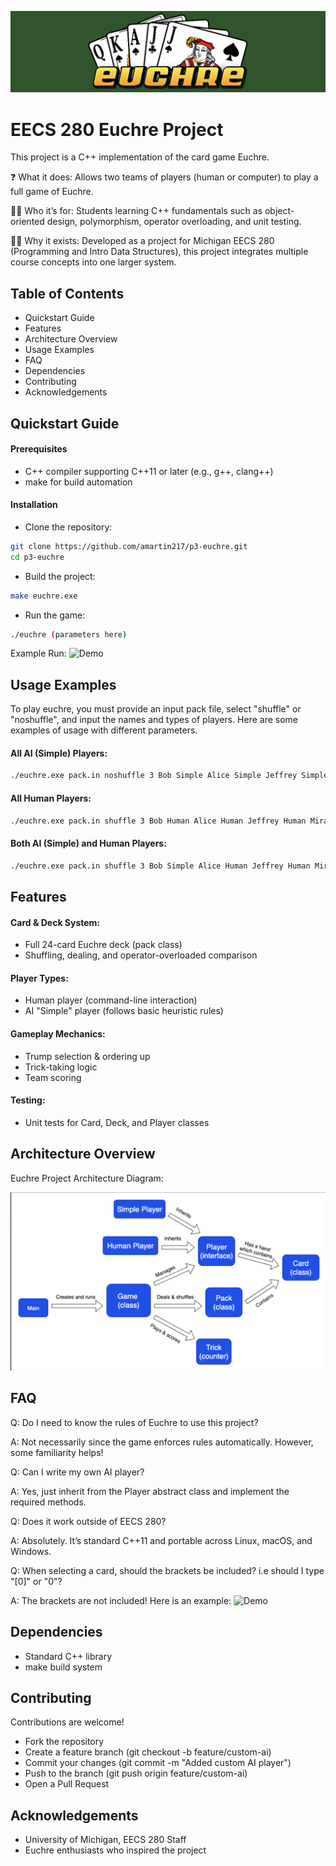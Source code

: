 ![Demo](euchre2.png)

# EECS 280 Euchre Project

This project is a C++ implementation of the card game Euchre.

❓ What it does: Allows two teams of players (human or computer) to play a full game of Euchre.

👩‍💻 Who it’s for: Students learning C++ fundamentals such as object-oriented design, polymorphism, operator overloading, and unit testing.

🤷‍♀️ Why it exists: Developed as a  project for Michigan EECS 280 (Programming and Intro Data Structures), this project integrates multiple course concepts into one larger system.


## Table of Contents
- Quickstart Guide
- Features
- Architecture Overview
- Usage Examples
- FAQ
- Dependencies
- Contributing
- Acknowledgements
## Quickstart Guide

#### Prerequisites
- C++ compiler supporting C++11 or later (e.g., g++, clang++)
- make for build automation

#### Installation
- Clone the repository:

```bash
git clone https://github.com/amartin217/p3-euchre.git
cd p3-euchre
```

- Build the project:

```bash
make euchre.exe
```

- Run the game:

```bash
./euchre (parameters here)
```

Example Run:
![Demo](Sequence%2003.gif)

## Usage Examples

To play euchre, you must provide an input pack file, select "shuffle" or "noshuffle", and input the names and types of players. Here are some examples of usage with different parameters.

#### All AI (Simple) Players:

```bash
./euchre.exe pack.in noshuffle 3 Bob Simple Alice Simple Jeffrey Simple Miranda Simple 
```

#### All Human Players:

```bash
./euchre.exe pack.in shuffle 3 Bob Human Alice Human Jeffrey Human Miranda Human
```

#### Both AI (Simple) and Human Players:

```bash
./euchre.exe pack.in shuffle 3 Bob Simple Alice Human Jeffrey Human Miranda Simple 
```


## Features

#### Card & Deck System:
- Full 24-card Euchre deck (pack class)
- Shuffling, dealing, and operator-overloaded comparison

#### Player Types:
- Human player (command-line interaction)
- AI "Simple" player (follows basic heuristic rules)

#### Gameplay Mechanics:
- Trump selection & ordering up
- Trick-taking logic
- Team scoring

#### Testing:
- Unit tests for Card, Deck, and Player classes


## Architecture Overview

Euchre Project Architecture Diagram:

![Demo](architectureDiagram.png)

## FAQ

Q: Do I need to know the rules of Euchre to use this project?

A: Not necessarily since the game enforces rules automatically. However, some familiarity helps!


Q: Can I write my own AI player?


A: Yes, just inherit from the Player abstract class and implement the required methods.


Q: Does it work outside of EECS 280?

A: Absolutely. It’s standard C++11 and portable across Linux, macOS, and Windows.

Q: When selecting a card, should the brackets be included? i.e should I type "[0]" or "0"?

A: The brackets are not included! Here is an example:
![Demo](gif_1.gif)

## Dependencies

- Standard C++ library
- make build system

## Contributing

Contributions are welcome!
- Fork the repository
- Create a feature branch (git checkout -b feature/custom-ai)
- Commit your changes (git commit -m "Added custom AI player")
- Push to the branch (git push origin feature/custom-ai)
- Open a Pull Request

## Acknowledgements

- University of Michigan, EECS 280 Staff
- Euchre enthusiasts who inspired the project
